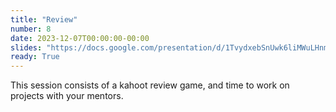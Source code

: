 ```yaml
---
title: "Review"
number: 8
date: 2023-12-07T00:00:00-00:00
slides: "https://docs.google.com/presentation/d/1TvydxebSnUwk6liMWuLHnm3TsgolWmgCraZbnU2TbWs/edit?usp=sharing"
ready: True
---
```


This session consists of a kahoot review game, and time to work on projects with your mentors.